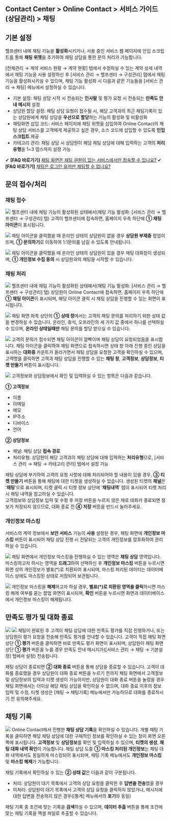## Contact Center > Online Contact > 서비스 가이드 (상담관리) > 채팅

## 기본 설정
헬프센터 내에 채팅 기능을 **활성화**시키거나, 사용 중인 서비스 웹 페이지에 인입 스크립트를 통해 **채팅 위젯**을 추가하여 채팅 상담을 통한 문의 처리가 가능합니다.

[전체관리 → 계약 서비스 현황 → 계약 현황] 탭에서 수정하실 수 있는 계약 상세 내역에서 채팅 기능을 사용 설정하신 후 [서비스 관리 → 헬프센터 → 구성관리] 탭에서 채팅 기능을 활성화시키실 수 있으며, 채팅 기능 활성화 시 다음과 같은 기능들을 [서비스 관리 → 채팅] 메뉴에서 설정하실 수 있습니다.

- 기본 설정: 채팅 상담 시작 시 전송되는 **인사말** 및 평가 요청 시 전송되는 **만족도 안내 메시지** 설정
- 상담원 할당 설정: 채팅 상담 요청이 접수될 시, 해당 고객과의 최근 채팅기록이 있는 상담원에게 채팅 상담을 **우선으로 할당**하는 기능의 활성화 및 비활성화
- 채팅화면 삽입 코드: 서비스 페이지에 채팅 위젯을 삽입하여 Online Contact의 채팅 상담 서비스를 고객에게 제공하고 싶은 경우, 소스 코드에 삽입할 수 있도록 **인입 스크립트** 제공
- 카테고리 관리: 채팅 상담 시 상담원이 해당 채팅 상담에 대해 입력하는 고객의 **처리유형**을 1~3 뎁스까지 설정 가능

✔ **\[FAQ 바로가기]** [채팅 화면은 채팅 권한이 있는 서비스에서만 접속할 수 있나요?](https://nhn-contact.oc.toast.com/oc/hc/article/102/)
✔ **\[FAQ 바로가기]** [채팅은 로그인 유저만 채팅할 수 없나요?](https://nhn-contact.oc.toast.com/oc/hc/article/53/)

## 문의 접수/처리
### 채팅 접수
![](http://static.toastoven.net/prod_contact_center/5.2-(1).png)
헬프센터 내에 채팅 기능이 활성화된 상태에서(채팅 기능 활성화: [서비스 관리 → 헬프센터 → 구성관리] 탭) 고객이 헬프센터에 접속하면, 홈페이지 우측 하단에 **① 채팅 아이콘**이 표시됩니다.

![](http://static.toastoven.net/prod_contact_center/5.2-(2).png)
채팅 아이콘을 클릭했을 때 온라인 상태의 상담원이 없을 경우 **상담원 부재중** 팝업이 뜨며, **① 문의하기**로 이동하여 1:1문의를 남길 수 있도록 안내됩니다.

![](http://static.toastoven.net/prod_contact_center/5.2-(3).png)
채팅 아이콘을 클릭했을 때 온라인 상태의 상담원이 있을 경우 채팅 대화창이 생성되며, **① 개인정보 수집 동의** 시 상담원과의 채팅을 시작할 수 있습니다.

### 채팅 처리
![](http://static.toastoven.net/prod_contact_center/5.2-(4).png)
헬프센터 내에 채팅 기능이 활성화된 상태에서(채팅 기능 활성화: [서비스 관리 → 헬프센터 → 구성관리] 탭) 상담원이 Online Contact에 접속하면, 홈페이지 우측 하단에 **① 채팅 아이콘**이 표시되며, 해당 아이콘 클릭 시 채팅 상담을 진행할 수 있는 화면이 표시됩니다.

![](http://static.toastoven.net/prod_contact_center/5.2-(5)_1.png)
채팅 화면 좌측 상단의 **① 상태 창**에서는 고객의 채팅 문의를 처리하기 위한 상태 값을 변경하실 수 있습니다. 온라인, 휴식, 오프라인의 세 가지 값 중에서 하나를 선택하실 수 있으며, **온라인 상태일때만** 채팅 문의를 할당 받으실 수 있습니다.

![](http://static.toastoven.net/prod_contact_center/5.2-(6).gif)
고객의 문의가 접수되면 채팅 아이콘이 깜빡이며 채팅 상담이 요청되었음을 표시합니다. 채팅 아이콘을 클릭하여 채팅 화면으로 접속하시면 상태 창 아래 진행 중인 상담을 표시하는 **대화중** 카운트가 올라가면서 채팅 상담을 요청한 고객을 확인하실 수 있으며, 고객명을 클릭하면 고객과 채팅 상담을 진행할 수 있는 **채팅 창**, **고객정보**, **상담정보**, **티켓 만들기** 버튼이 표시됩니다.

![](http://static.toastoven.net/prod_contact_center/5.2-(5)_2.png)
고객정보와 상담정보에서 확인 및 입력하실 수 있는 항목은 다음과 같습니다.

**① 고객정보**

- 이름
- 이메일
- 메모
- IP주소
- 디바이스
- 언어

**② 상담정보**

- 채널: 채팅 상담 **접속 경로**
- 처리유형: 상담원이 해당 고객과의 채팅 상담에 대해 입력하는 **처리유형**으로, [서비스 관리 → 채팅 → 카테고리 관리] 탭에서 설정 가능

채팅 상담에 부가하여 고객의 요청 사항에 대해 처리되어야 할 내용이 있을 경우, **③ 티켓 만들기** 버튼을 통해 채팅에 대한 티켓을 생성하실 수 있습니다. 생성된 티켓의 **채널**은 ‘**채팅**’으로 표시되며, 티켓 클릭 시 티켓 정보 상단에 ‘**채팅내역**’ 탭이 표시되어 티켓 처리 시 채팅 내역을 참고하실 수 있습니다.  
고객정보와 상담정보 입력 및 수정 후 저장 버튼을 누르지 않은 채로 대화가 종료되면 정보가 저장되지 않으므로, 대화 종료 전 **④ 저장** 버튼을 반드시 눌러주세요.

### 개인정보 마스킹
서비스의 계약 정보에서 **보안 서비스** 기능이 **사용** 설정된 경우, 채팅 화면에 **개인정보 마스킹** 버튼이 표시되어 채팅 상담 진행 시 전달되는 고객의 개인정보를 암호화하여 관리하실 수 있습니다.  

![](http://static.toastoven.net/prod_contact_center/masking_3.gif)
채팅 화면에서 개인정보 마스킹을 진행하실 수 있는 영역은 **채팅 상담** 영역입니다. 마스킹하고자 하시는 영역을 **드래그**하여 선택하신 후 **개인정보 마스킹** 버튼을 누르시면 화면 상의 개인정보가 별표(\*)로 치환되어 표시되며, 마스킹 처리된 데이터는 데이터베이스 상에도 마스킹된 상태로 저장되어 보관됩니다.

![](http://static.toastoven.net/prod_contact_center/masking_4.gif)
개인정보 마스킹을 **해제**하고자 하실 경우, **별표(\*)로 치환된 영역을 클릭**하시면 마스킹 해제 여부를 묻는 팝업 화면이 표시되며, **확인** 버튼을 누르시면 화면과 데이터베이스에서 개인정보 마스킹이 해제됩니다.

## 만족도 평가 및 대화 종료
![](http://static.toastoven.net/prod_contact_center/5.3-(1).png)
![](http://static.toastoven.net/prod_contact_center/5.3-(2).png)
채팅이 완료된 후 고객이 채팅 상담에 대한 만족도 평가를 직접 진행하거나, 또는 상담원이 평가 요청을 전송해 만족도 평가를 안내할 수 있습니다. 고객이 직접 채팅 화면 상단 **① 평가** 버튼을 클릭하면 바로 만족도 평가 화면이 표시되며, 상담원이 채팅 화면 상단 **① 평가** 버튼을 누를 경우 만족도 안내 메시지가([서비스 관리 → 채팅 → 기본설정] 탭에서 설정) 전송됩니다.

채팅 상담이 종료되면 **② 대화 종료** 버튼을 통해 상담을 종료할 수 있습니다. 고객이 대화를 종료했을 경우 상담원이 대화 종료 버튼을 누르기 전까지 채팅 화면에서 고객정보 및 상담정보의 입력과 티켓 생성이 가능하지만, 상담원이 대화 종료 버튼을 눌렀을 경우 채팅 화면에서는 더이상 해당 채팅 상담을 확인하실 수 없으며, 대화 종료 이후의 정보 입력 및 수정, 티켓 생성은 [채팅 → 채팅기록] 메뉴에서만 가능하므로 대화를 종료하시기 전 유의해주세요.

## 채팅 기록
![](http://static.toastoven.net/prod_contact_center/5.4-(2)_2.png)
Online Contact에서 진행한 **채팅 상담 기록**을 확인하실 수 있습니다. 개별 채팅 기록을 클릭하면 해당 채팅 상담에 대한 구체적인 정보를 확인하실 수 있는 창이 화면 오른쪽에 표시됩니다.
**고객정보** 및 **상담정보**를 확인 및 입력하실 수 있으며, **티켓의 생성**, **채팅 대화 내역 확인**이 가능합니다. 채팅 상담 도중 **① 마스킹 처리된 개인정보**는 채팅 대화 내역에서도 동일하게 마스킹되어 표시되며, 채팅 기록 메뉴에서도 **개인정보 마스킹** 및 **마스킹 해제**가 가능합니다.

채팅 기록에서 확인하실 수 있는 **② 상태 값**은 다음과 같이 구분됩니다.

- 처리: 상담원이 대기 목록에서 고객의 상담 요청을 클릭한 후 **답변을 전송**했을 경우
- 미처리: 상담원이 대기 목록에서 고객의 상담 요청을 클릭하지 않았거나, 메시지에 대한 답변을 전송하지 않은 경우([통계] 메뉴에서의 **포기**와 동일)

채팅 기록 중 조건에 맞는 기록을 **검색**하실 수 있으며, **데이터 추출** 버튼을 통해 조건에 맞는 채팅 기록을 엑셀 파일로 추출할 수 있습니다.
